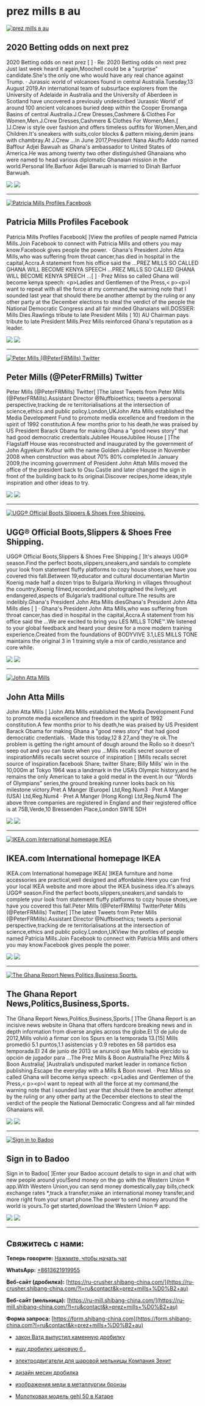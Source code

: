 # prez mills в au

<a href="https://swt.shibang-china.com/?l=ru&img&k=prez+mills+%D0%B2+au" target="_blank">![prez mills в au](http://static.shibang-china.com/all-800x300/1102.jpg)</a>

## 2020 Betting odds on next prez
2020 Betting odds on next prez [ ]&nbsp;&#0183;&#32;Re: 2020 Betting odds on next prez Just last week heard it again,Moochell could be a &quot;surprise&quot; candidate.She's the only one who would have any real chance against Trump.&nbsp;&#0183;&#32;Jurassic world of volcanoes found in central Australia.Tuesday,13 August 2019.An international team of subsurface explorers from the University of Adelaide in Australia and the University of Aberdeen in Scotland have uncovered a previously undescribed ‘Jurassic World’ of around 100 ancient volcanoes buried deep within the Cooper Eromanga Basins of central Australia.J.Crew Dresses,Cashmere &amp; Clothes For Women,Men.J.Crew Dresses,Cashmere &amp; Clothes For Women,Men.[ ]J.Crew is style over fashion and offers timeless outfits for Women,Men,and Children.It's sneakers with suits,color blocks &amp; pattern mixing,denim jeans with chambray.At J.Crew …In June 2017,President Nana Akuffo Addo named Baffour Adjei Bawuah as Ghana's ambassador to United States of America.He was among twenty two other distinguished Ghanaians who were named to head various diplomatic Ghanaian mission in the world.Personal life.Barfuor Adjei Barwuah is married to Dinah Barfuor Barwuah.


<a href="https://whatsapp.shibangsoft.com/WhatsApp.php" target="_blank" title="WhatsApp">![](http://static.shibang-china.com/icon/whatsapp.png)</a> <a href="https://swt.shibang-china.com/?l=ru&icon&k=prez+mills+%D0%B2+au" target="_blank">![](http://static.shibang-china.com/icon/chat-ru.png)</a>

---

<a href="https://swt.shibang-china.com/?l=ru&img&k=prez+mills+%D0%B2+au" target="_blank">![Patricia Mills Profiles Facebook](http://static.shibang-china.com/all-800x300/43.jpg)</a>

## Patricia Mills Profiles Facebook
Patricia Mills Profiles Facebook[ ]View the profiles of people named Patricia Mills.Join Facebook to connect with Patricia Mills and others you may know.Facebook gives people the power.&nbsp;&#0183;&#32;Ghana's President John Atta Mills,who was suffering from throat cancer,has died in hospital in the capital,Accra.A statement from his office said the …PREZ MILLS SO CALLED GHANA WILL BECOME KENYA SPEECH …PREZ MILLS SO CALLED GHANA WILL BECOME KENYA SPEECH …[ ]&nbsp;&#0183;&#32;Prez Milss so called Ghana will become kenya speech: &lt;p&gt;Ladies and Gentlemen of the Press,&lt; p&gt;&lt;p&gt;I want to repeat with all the force at my command,the warning note that I sounded last year that should there be another attempt by the ruling or any other party at the December elections to steal the verdict of the people the National Democratic Congress and all fair minded Ghanaians will.DOSSIER: Mills Dies.Rawlings tribute to late President Mills ( 10) AU Chairman pays tribute to late President Mills.Prez Mills reinforced Ghana's reputation as a leader.


<a href="https://whatsapp.shibangsoft.com/WhatsApp.php" target="_blank" title="WhatsApp">![](http://static.shibang-china.com/icon/whatsapp.png)</a> <a href="https://swt.shibang-china.com/?l=ru&icon&k=prez+mills+%D0%B2+au" target="_blank">![](http://static.shibang-china.com/icon/chat-ru.png)</a>

---

<a href="https://swt.shibang-china.com/?l=ru&img&k=prez+mills+%D0%B2+au" target="_blank">![Peter Mills (@PeterFRMills) Twitter](http://static.shibang-china.com/all-800x300/1313.jpg)</a>

## Peter Mills (@PeterFRMills) Twitter
Peter Mills (@PeterFRMills) Twitter[ ]The latest Tweets from Peter Mills (@PeterFRMills).Assistant Director @Nuffbioethics; tweets a personal perspective,tracking de re territorialisations at the intersection of science,ethics and public policy.London,UKJohn Atta Mills established the Media Development Fund to promote media excellence and freedom in the spirit of 1992 constitution.A few months prior to his death,he was praised by US President Barack Obama for making Ghana a &quot;good news story&quot; that had good democratic credentials.Jubilee HouseJubilee House [ ]The Flagstaff House was reconstructed and inaugurated by the government of John Agyekum Kufour with the name Golden Jubilee House in November 2008 when construction was about 70% 80% completed.In January 2009,the incoming government of President John Attah Mills moved the office of the president back to Osu Castle and later changed the sign in front of the building back to its original.Discover recipes,home ideas,style inspiration and other ideas to try.


<a href="https://whatsapp.shibangsoft.com/WhatsApp.php" target="_blank" title="WhatsApp">![](http://static.shibang-china.com/icon/whatsapp.png)</a> <a href="https://swt.shibang-china.com/?l=ru&icon&k=prez+mills+%D0%B2+au" target="_blank">![](http://static.shibang-china.com/icon/chat-ru.png)</a>

---

<a href="https://swt.shibang-china.com/?l=ru&img&k=prez+mills+%D0%B2+au" target="_blank">![UGG&#174; Official Boots,Slippers &amp; Shoes Free Shipping.](http://static.shibang-china.com/all-800x300/821.jpg)</a>

## UGG&#174; Official Boots,Slippers &amp; Shoes Free Shipping.
UGG&#174; Official Boots,Slippers &amp; Shoes Free Shipping.[ ]It's always UGG&#174; season.Find the perfect boots,slippers,sneakers,and sandals to complete your look from statement fluffy platforms to cozy house shoes,we have you covered this fall.Between 19,educator and cultural documentarian Martin Koenig made half a dozen trips to Bulgaria.Working in villages throughout the country,Koenig filmed,recorded,and photographed the lively,yet endangered,aspects of Bulgaria’s traditional culture.The results are indelibly.Ghana's President John Atta Mills diesGhana's President John Atta Mills dies [ ]&nbsp;&#0183;&#32;Ghana's President John Atta Mills,who was suffering from throat cancer,has died in hospital in the capital,Accra.A statement from his office said the …We are excited to bring you LES MILLS TONE™.We listened to your global feedback and heard your desire for a more modern training experience.Created from the foundations of BODYVIVE 3.1,LES MILLS TONE maintains the original 3 in 1 training style a mix of cardio,resistance and core while.


<a href="https://whatsapp.shibangsoft.com/WhatsApp.php" target="_blank" title="WhatsApp">![](http://static.shibang-china.com/icon/whatsapp.png)</a> <a href="https://swt.shibang-china.com/?l=ru&icon&k=prez+mills+%D0%B2+au" target="_blank">![](http://static.shibang-china.com/icon/chat-ru.png)</a>

---

<a href="https://swt.shibang-china.com/?l=ru&img&k=prez+mills+%D0%B2+au" target="_blank">![John Atta Mills](http://static.shibang-china.com/all-800x300/1136.jpg)</a>

## John Atta Mills
John Atta Mills [ ]John Atta Mills established the Media Development Fund to promote media excellence and freedom in the spirit of 1992 constitution.A few months prior to his death,he was praised by US President Barack Obama for making Ghana a &quot;good news story&quot; that had good democratic credentials.&nbsp;&#0183;&#32;Made this today,12 8 27,and they're ok.The problem is getting the right amount of dough around the Rollo so it doesn't seep out and you can taste when you …Mills recalls secret source of inspirationMills recalls secret source of inspiration [ ]Mills recalls secret source of inspiration.facebook Share; twitter Share; Billy Mills’ win in the 10,000m at Tokyo 1964 was a landmark in the USA’s Olympic history,and he remains the only American to take a gold medal in the event.In our “Words of Olympians” series,the ground breaking runner looks back on his milestone victory.Pret A Manger (Europe) Ltd,Reg.Num3 &#183; Pret A Manger (USA) Ltd,Reg.Num4 &#183; Pret A Manger (Hong Kong) Ltd,Reg.Num4 The above three companies are registered in England and their registered office is at 75B,Verde,10 Bressenden Place,London SW1E 5DH


<a href="https://whatsapp.shibangsoft.com/WhatsApp.php" target="_blank" title="WhatsApp">![](http://static.shibang-china.com/icon/whatsapp.png)</a> <a href="https://swt.shibang-china.com/?l=ru&icon&k=prez+mills+%D0%B2+au" target="_blank">![](http://static.shibang-china.com/icon/chat-ru.png)</a>

---

<a href="https://swt.shibang-china.com/?l=ru&img&k=prez+mills+%D0%B2+au" target="_blank">![IKEA.com International homepage IKEA](http://static.shibang-china.com/all-800x300/112.jpg)</a>

## IKEA.com International homepage IKEA
IKEA.com International homepage IKEA[ ]IKEA furniture and home accessories are practical,well designed and affordable.Here you can find your local IKEA website and more about the IKEA business idea.It's always UGG&#174; season.Find the perfect boots,slippers,sneakers,and sandals to complete your look from statement fluffy platforms to cozy house shoes,we have you covered this fall.Peter Mills (@PeterFRMills) TwitterPeter Mills (@PeterFRMills) Twitter[ ]The latest Tweets from Peter Mills (@PeterFRMills).Assistant Director @Nuffbioethics; tweets a personal perspective,tracking de re territorialisations at the intersection of science,ethics and public policy.London,UKView the profiles of people named Patricia Mills.Join Facebook to connect with Patricia Mills and others you may know.Facebook gives people the power.


<a href="https://whatsapp.shibangsoft.com/WhatsApp.php" target="_blank" title="WhatsApp">![](http://static.shibang-china.com/icon/whatsapp.png)</a> <a href="https://swt.shibang-china.com/?l=ru&icon&k=prez+mills+%D0%B2+au" target="_blank">![](http://static.shibang-china.com/icon/chat-ru.png)</a>

---

<a href="https://swt.shibang-china.com/?l=ru&img&k=prez+mills+%D0%B2+au" target="_blank">![The Ghana Report News,Politics,Business,Sports.](http://static.shibang-china.com/all-800x300/763.jpg)</a>

## The Ghana Report News,Politics,Business,Sports.
The Ghana Report News,Politics,Business,Sports.[ ]The Ghana Report is an incisive news website in Ghana that offers hardcore breaking news and in depth information from diverse angles across the globe.El 13 de julio de 2012,Mills volvi&#243; a firmar con los Spurs en la temporada 13.[15] Mills promedi&#243; 5.1 puntos,1.1 asistencias y 0.9 rebotes en 58 partidos esa temporada.El 24 de junio de 2013 se anunci&#243; que Mills hab&#237;a ejercido su opci&#243;n de jugador para …The Prez Mills &amp; Boon AustraliaThe Prez Mills &amp; Boon Australia[ ]Australia’s undisputed market leader in romance fiction publishing.Escape the everyday with a Mills &amp; Boon novel.&nbsp;&#0183;&#32;Prez Milss so called Ghana will become kenya speech: &lt;p&gt;Ladies and Gentlemen of the Press,&lt; p&gt;&lt;p&gt;I want to repeat with all the force at my command,the warning note that I sounded last year that should there be another attempt by the ruling or any other party at the December elections to steal the verdict of the people the National Democratic Congress and all fair minded Ghanaians will.


<a href="https://whatsapp.shibangsoft.com/WhatsApp.php" target="_blank" title="WhatsApp">![](http://static.shibang-china.com/icon/whatsapp.png)</a> <a href="https://swt.shibang-china.com/?l=ru&icon&k=prez+mills+%D0%B2+au" target="_blank">![](http://static.shibang-china.com/icon/chat-ru.png)</a>

---

<a href="https://swt.shibang-china.com/?l=ru&img&k=prez+mills+%D0%B2+au" target="_blank">![Sign in to Badoo](http://static.shibang-china.com/all-800x300/546.jpg)</a>

## Sign in to Badoo
Sign in to Badoo[ ]Enter your Badoo account details to sign in and chat with new people around you!Send money on the go with the Western Union &#174; app.With Western Union,you can send money domestically,pay bills,check exchange rates *,track a transfer,make an international money transfer,and more right from your smart phone.The power to send money around the world is yours.To get started,download the Western Union &#174; app.

<a href="https://whatsapp.shibangsoft.com/WhatsApp.php" target="_blank" title="WhatsApp">![](http://static.shibang-china.com/icon/whatsapp.png)</a> <a href="https://swt.shibang-china.com/?l=ru&icon&k=prez+mills+%D0%B2+au" target="_blank">![](http://static.shibang-china.com/icon/chat-ru.png)</a>

---
## Свяжитесь с нами:

**Теперь говорите:** [Нажмите, чтобы начать чат](https://swt.shibang-china.com?l=ru&contact&k=prez+mills+%D0%B2+au)

**WhatsApp:**  [+8613621919955](https://whatsapp.shibangsoft.com/WhatsApp.php)

**Веб-сайт (дробилка):** [https://ru-crusher.shibang-china.com/](https://ru-crusher.shibang-china.com/?l=ru&contact&k=prez+mills+%D0%B2+au)

**Веб-сайт (мельница):** [https://ru-mill.shibang-china.com/](https://ru-mill.shibang-china.com/?l=ru&contact&k=prez+mills+%D0%B2+au)

**Форма запроса:** [https://form.shibang-china.com](https://form.shibang-china.com?l=ru&contact&k=prez+mills+%D0%B2+au)

* [закон Ватд выпустил каменную дробилку](../117/%D0%B7%D0%B0%D0%BA%D0%BE%D0%BD%20%D0%92%D0%B0%D1%82%D0%B4%20%D0%B2%D1%8B%D0%BF%D1%83%D1%81%D1%82%D0%B8%D0%BB%20%D0%BA%D0%B0%D0%BC%D0%B5%D0%BD%D0%BD%D1%83%D1%8E%20%D0%B4%D1%80%D0%BE%D0%B1%D0%B8%D0%BB%D0%BA%D1%83.md)

* [ищу дробилку щековую б .](../108/%D0%B8%D1%89%D1%83%20%D0%B4%D1%80%D0%BE%D0%B1%D0%B8%D0%BB%D0%BA%D1%83%20%D1%89%D0%B5%D0%BA%D0%BE%D0%B2%D1%83%D1%8E%20%D0%B1%20..md)

* [электродвигатели для шаровой мельницы Компания Зенит](../107/%D1%8D%D0%BB%D0%B5%D0%BA%D1%82%D1%80%D0%BE%D0%B4%D0%B2%D0%B8%D0%B3%D0%B0%D1%82%D0%B5%D0%BB%D0%B8%20%D0%B4%D0%BB%D1%8F%20%D1%88%D0%B0%D1%80%D0%BE%D0%B2%D0%BE%D0%B9%20%D0%BC%D0%B5%D0%BB%D1%8C%D0%BD%D0%B8%D1%86%D1%8B%20%D0%9A%D0%BE%D0%BC%D0%BF%D0%B0%D0%BD%D0%B8%D1%8F%20%D0%97%D0%B5%D0%BD%D0%B8%D1%82.md)

* [дизайн месин дробилка](../118/%D0%B4%D0%B8%D0%B7%D0%B0%D0%B9%D0%BD%20%D0%BC%D0%B5%D1%81%D0%B8%D0%BD%20%D0%B4%D1%80%D0%BE%D0%B1%D0%B8%D0%BB%D0%BA%D0%B0.md)

* [изображения меди в металлургии бронзы](../108/%D0%B8%D0%B7%D0%BE%D0%B1%D1%80%D0%B0%D0%B6%D0%B5%D0%BD%D0%B8%D1%8F%20%D0%BC%D0%B5%D0%B4%D0%B8%20%D0%B2%20%D0%BC%D0%B5%D1%82%D0%B0%D0%BB%D0%BB%D1%83%D1%80%D0%B3%D0%B8%D0%B8%20%D0%B1%D1%80%D0%BE%D0%BD%D0%B7%D1%8B.md)

* [Молотковая модель gehl 50 в Катаре](../118/%D0%9C%D0%BE%D0%BB%D0%BE%D1%82%D0%BA%D0%BE%D0%B2%D0%B0%D1%8F%20%D0%BC%D0%BE%D0%B4%D0%B5%D0%BB%D1%8C%20gehl%2050%20%D0%B2%20%D0%9A%D0%B0%D1%82%D0%B0%D1%80%D0%B5.md)